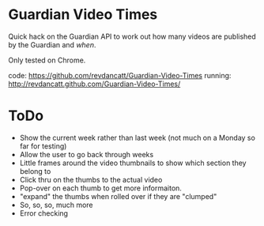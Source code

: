 Guardian Video Times
====================

Quick hack on the Guardian API to work out how many videos are published by the Guardian and *when*.

Only tested on Chrome.

code: https://github.com/revdancatt/Guardian-Video-Times
running: http://revdancatt.github.com/Guardian-Video-Times/

ToDo
====

+   Show the current week rather than last week (not much on a Monday so far for testing)
+   Allow the user to go back through weeks
+   Little frames around the video thumbnails to show which section they belong to
+   Click thru on the thumbs to the actual video
+   Pop-over on each thumb to get more informaiton.
+   "expand" the thumbs when rolled over if they are "clumped"
+   So, so, so, much more
+   Error checking
